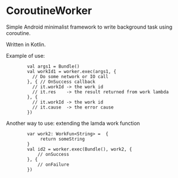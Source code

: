 # CoroutineWorker

Simple Android minimalist framework to write background task
using coroutine.

Written in Kotlin.

Example of use:

            val args1 = Bundle()
            val workId1 = worker.exec(args1, {
              // Do some network or IO call 
            }, { // OnSuccess callback
              // it.workId -> the work id
              // it.res    -> the result returned from work lambda
            }, {
              // it.workId -> the work id
              // it.cause  -> the error cause
            })
            
Another way to use: extending the lamda work function

            var work2: WorkFun<String> =  {
                 return someString
            }
            val id2 = worker.exec(Bundle(), work2, {
                // onSuccess
            }, {
                // onFailure
            })

